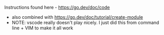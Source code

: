 Instructions found here - https://go.dev/doc/code
- also combined with https://go.dev/doc/tutorial/create-module
- NOTE: vscode really doesn't play nicely. I just did this from command line + VIM to make it all work
